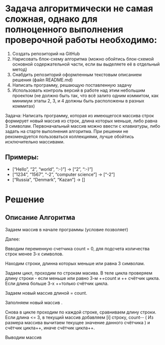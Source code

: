 # Задача алгоритмически не самая сложная, однако для полноценного выполнения проверочной работы необходимо: 

1. Создать репозиторий на GitHub
2. Нарисовать блок-схему алгоритма (можно обойтись блок-схемой основной содержательной части, если вы выделяете её в отдельный метод)
3. Снабдить репозиторий оформленным текстовым описанием решения (файл README.md)
4. Написать программу, решающую поставленную задачу
5. Использовать контроль версий в работе над этим небольшим проектом (не должно быть так, что всё залито одним коммитом, как минимум этапы 2, 3, и 4 должны быть расположены в разных коммитах)

Задача: Написать программу, которая из имеющегося массива строк формирует новый массив из строк, длина которых меньше, либо равна 3 символам. Первоначальный массив можно ввести с клавиатуры, либо задать на старте выполнения алгоритма. При решении не рекомендуется пользоваться коллекциями, лучше обойтись исключительно массивами.

## Примеры:
- [“Hello”, “2”, “world”, “:-)”] → [“2”, “:-)”]
- [“1234”, “1567”, “-2”, “computer science”] → [“-2”]
- [“Russia”, “Denmark”, “Kazan”] → []


# Решение 

## Описание Алгоритма

Задаем массив в начале программы (условие позволяет) 

Далее:

Ввводим переменную счетчика count = 0, для подсчета количества строк менее 3-х символов.

Находим строки, длинна которых меньше или равна 3 символам.

Задаем цикл, проходим по строкам масива. В теле цикла проверяем длину строки - если меньше или равно 3-м ++count и ++ счётчик цикла. Если длина больше 3-х  ++только счётчик цикла.

Задаем новый массив длиной = count.

Заполняем новый массив .

Снова в цикле проходим по каждой строке, сравниваем длину строки. 
Если длина <= 3, в текущий массив добавляем [i] строку, 
count-- ( Из размера массива вычитаем текущее значение данного счётчика ) и счётчик цикла++, иначе счётчик цикла++. 

Выводим массив
